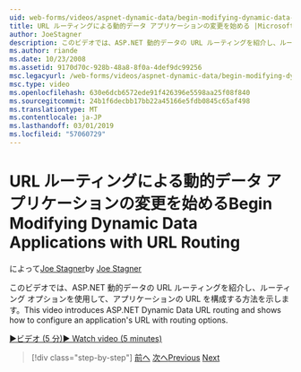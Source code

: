 ```yaml
---
uid: web-forms/videos/aspnet-dynamic-data/begin-modifying-dynamic-data-applications-with-url-routing
title: URL ルーティングによる動的データ アプリケーションの変更を始める |Microsoft Docs
author: JoeStagner
description: このビデオでは、ASP.NET 動的データの URL ルーティングを紹介し、ルーティング オプションを使用して、アプリケーションの URL を構成する方法を示します。
ms.author: riande
ms.date: 10/23/2008
ms.assetid: 9170d70c-928b-48a8-8f0a-4def9dc99256
msc.legacyurl: /web-forms/videos/aspnet-dynamic-data/begin-modifying-dynamic-data-applications-with-url-routing
msc.type: video
ms.openlocfilehash: 630e6dcb6572ede91f426396e5598aa25f08f840
ms.sourcegitcommit: 24b1f6decbb17bb22a45166e5fdb0845c65af498
ms.translationtype: MT
ms.contentlocale: ja-JP
ms.lasthandoff: 03/01/2019
ms.locfileid: "57060729"
---
```

<a name="begin-modifying-dynamic-data-applications-with-url-routing"></a><span data-ttu-id="1d983-103">URL ルーティングによる動的データ アプリケーションの変更を始める</span><span class="sxs-lookup"><span data-stu-id="1d983-103">Begin Modifying Dynamic Data Applications with URL Routing</span></span>
====================
<span data-ttu-id="1d983-104">によって[Joe Stagner](https://github.com/JoeStagner)</span><span class="sxs-lookup"><span data-stu-id="1d983-104">by [Joe Stagner](https://github.com/JoeStagner)</span></span>

<span data-ttu-id="1d983-105">このビデオでは、ASP.NET 動的データの URL ルーティングを紹介し、ルーティング オプションを使用して、アプリケーションの URL を構成する方法を示します。</span><span class="sxs-lookup"><span data-stu-id="1d983-105">This video introduces ASP.NET Dynamic Data URL routing and shows how to configure an application's URL with routing options.</span></span>

[<span data-ttu-id="1d983-106">&#9654;ビデオ (5 分)</span><span class="sxs-lookup"><span data-stu-id="1d983-106">&#9654; Watch video (5 minutes)</span></span>](https://channel9.msdn.com/Blogs/ASP-NET-Site-Videos/begin-modifying-dynamic-data-applications-with-url-routing)

> [!div class="step-by-step"]
> <span data-ttu-id="1d983-107">[前へ](begin-editing-the-templates-in-aspnet-dynamic-data-applications.md)
> [次へ](enable-in-line-editing-in-aspnet-dynamic-data-applications.md)</span><span class="sxs-lookup"><span data-stu-id="1d983-107">[Previous](begin-editing-the-templates-in-aspnet-dynamic-data-applications.md)
[Next](enable-in-line-editing-in-aspnet-dynamic-data-applications.md)</span></span>
